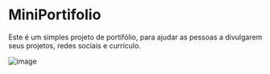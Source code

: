 # MiniPortifolio

Este é um simples projeto de portifólio, para ajudar as pessoas a divulgarem seus projetos, redes sociais e currículo.

![image](https://cdn.discordapp.com/attachments/970795622531760170/1033554642006708306/Screenshot_1.png)
